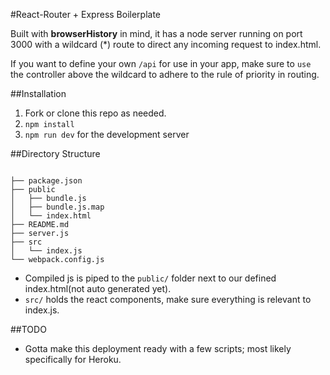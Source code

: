 #React-Router + Express Boilerplate

Built with **browserHistory** in mind, it has a node server running on port 3000 with a wildcard (*) route to direct any incoming request to index.html. 

If you want to define your own `/api` for use in your app, make sure to `use` the controller above the wildcard to adhere to the rule of priority in routing.

##Installation 

1. Fork or clone this repo as needed.
2. `npm install` 
3. `npm run dev` for the development server

##Directory Structure

```

├── package.json
├── public
│   ├── bundle.js
│   ├── bundle.js.map
│   └── index.html
├── README.md
├── server.js
├── src
│   └── index.js
└── webpack.config.js

```

* Compiled js is piped to the `public/` folder next to our defined index.html(not auto generated yet). 
* `src/` holds the react components, make sure everything is relevant to index.js. 


##TODO

* Gotta make this deployment ready with a few scripts; most likely specifically for Heroku. 
